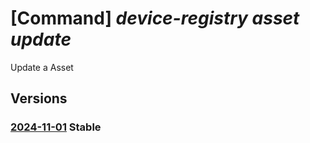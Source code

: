 # [Command] _device-registry asset update_

Update a Asset

## Versions

### [2024-11-01](/Resources/mgmt-plane/L3N1YnNjcmlwdGlvbnMve30vcmVzb3VyY2Vncm91cHMve30vcHJvdmlkZXJzL21pY3Jvc29mdC5kZXZpY2VyZWdpc3RyeS9hc3NldHMve30=/2024-11-01.xml) **Stable**

<!-- mgmt-plane /subscriptions/{}/resourcegroups/{}/providers/microsoft.deviceregistry/assets/{} 2024-11-01 -->
